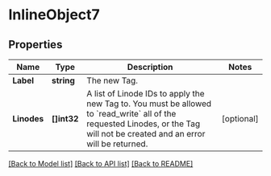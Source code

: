 # InlineObject7

## Properties
Name | Type | Description | Notes
------------ | ------------- | ------------- | -------------
**Label** | **string** | The new Tag.  | 
**Linodes** | **[]int32** | A list of Linode IDs to apply the new Tag to.  You must be allowed to &#x60;read_write&#x60; all of the requested Linodes, or the Tag will not be created and an error will be returned.  | [optional] 

[[Back to Model list]](../README.md#documentation-for-models) [[Back to API list]](../README.md#documentation-for-api-endpoints) [[Back to README]](../README.md)


